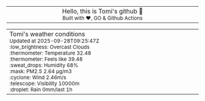 
<div align="center">
<table>
<tbody>
<td align="center">
<img width="2000" height="0"><br>
Hello, this is Tomi's github 👋<br>
<sup>Built with ❤️, GO & Github Actions</sup><br>
<img width="2000" height="0">
</td>
</tbody>
</table>
</div>
<table>
<tbody>
<td align="left">
<img width="2000" height="0"><br>
Tomi's weather conditions<br>
<sup>Updated at 2025-09-28T09:25:47Z</sup><br>
<sup>:low_brightness: Overcast Clouds</sup><br>
<sup>:thermometer: Temperature 32.48 </sup><br>
<sup>:thermometer: Feels like 39.48</sup><br>
<sup>:sweat_drops: Humidity 68%</sup><br>
<sup>:mask: PM2.5 2.64 μg/m3</sup><br>
<sup>:cyclone: Wind 2.46m/s </sup><br>
<sup>:telescope: Visibility 10000m </sup><br>
<sup>:droplet: Rain 0mm/last 1h </sup><br>
<img width="2000" height="0">
</td>
<td align="left">
<img width="2000" height="0"><br>
<br>
<img width="2000" height="0">
</td>
</tbody>
</table>
</div>
    